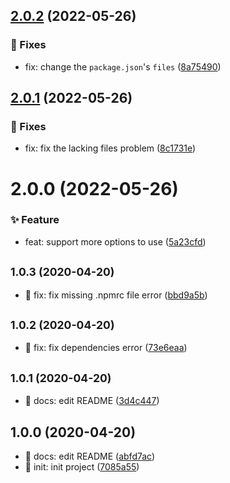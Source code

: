 ## [2.0.2](https://github.com/MrWindlike/git-flow-emoji/compare/v2.0.1...v2.0.2) (2022-05-26)


### 🐛 Fixes

* fix: change the `package.json`'s `files` ([8a75490](https://github.com/MrWindlike/git-flow-emoji/commit/8a75490))


## [2.0.1](https://github.com/MrWindlike/git-flow-emoji/compare/v2.0.0...v2.0.1) (2022-05-26)


### 🐛 Fixes

* fix: fix the lacking files problem ([8c1731e](https://github.com/MrWindlike/git-flow-emoji/commit/8c1731e))


# 2.0.0 (2022-05-26)
### ✨ Feature

* feat: support more options to use ([5a23cfd](https://github.com/MrWindlike/git-flow-emoji/commit/5a23cfd))

## <small>1.0.3 (2020-04-20)</small>

* :bug: fix: fix missing .npmrc file error ([bbd9a5b](https://github.com/MrWindlike/git-flow-emoji/commit/bbd9a5b))



## <small>1.0.2 (2020-04-20)</small>

* :bug: fix: fix dependencies error ([73e6eaa](https://github.com/MrWindlike/git-flow-emoji/commit/73e6eaa))



## <small>1.0.1 (2020-04-20)</small>

* :memo: docs: edit README ([3d4c447](https://github.com/MrWindlike/git-flow-emoji/commit/3d4c447))



## 1.0.0 (2020-04-20)

* :memo: docs: edit README ([abfd7ac](https://github.com/MrWindlike/git-flow-emoji/commit/abfd7ac))
* :tada: init: init project ([7085a55](https://github.com/MrWindlike/git-flow-emoji/commit/7085a55))



